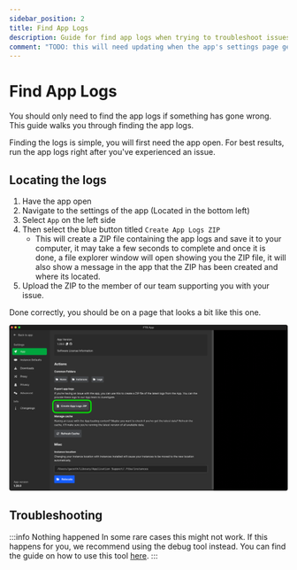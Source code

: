 ```yaml
---
sidebar_position: 2
title: Find App Logs
description: Guide for find app logs when trying to troubleshoot issues.
comment: "TODO: this will need updating when the app's settings page get it's redesign!"
---
```


# Find App Logs

You should only need to find the app logs if something has gone wrong. This guide walks you through finding the app logs.

Finding the logs is simple, you will first need the app open. For best results, run the app logs right after you've experienced an issue.

## Locating the logs

1. Have the app open
2. Navigate to the settings of the app (Located in the bottom left)
3. Select `App` on the left side
4. Then select the blue button titled `Create App Logs ZIP`
    - This will create a ZIP file containing the app logs and save it to your computer, it may take a few seconds to complete and once it is done, a file explorer window will open showing you the ZIP file, it will also show a message in the app that the ZIP has been created and where its located.
5. Upload the ZIP to the member of our team supporting you with your issue.

Done correctly, you should be on a page that looks a bit like this one.

![FTB App's settings screen showing the upload logs button](./../_assets/images/ftb-app-find-logs-settings.webp)

## Troubleshooting

:::info Nothing happened
In some rare cases this might not work. If this happens for you, we recommend using the debug tool instead. You can find the guide on how to use this tool [here](./ftb-debug).
:::
